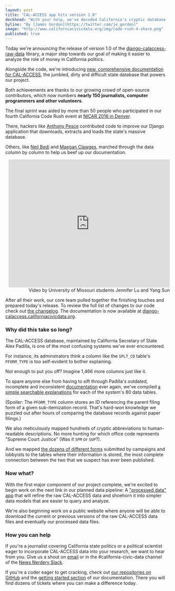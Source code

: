```yaml
---
layout: post
title: "CAL-ACCESS app hits version 1.0"
deckhead: "With your help, we've decoded California's cryptic database tracking money in state politics. Now let's do something with it."
byline: "By [James Gordon](https://twitter.com/je_gordon)"
image: "http://www.californiacivicdata.org/img/code-rush-4-share.png"
published: true
---
```



Today we're announcing the release of version 1.0 of the
[django-calaccess-raw-data](http://django-calaccess.californiacivicdata.org/en/latest/apps/calaccess_raw.html) library,
a major step towards our goal of making it easier to analyze the role of money in California politics.

Alongside the code, we're introducing [new, comprehensive documentation for CAL-ACCESS](http://django-calaccess.californiacivicdata.org/en/latest/calaccess.html),
the jumbled, dirty and difficult state database that powers our project. 

Both achievements are thanks to our growing crowd of open-source contributors,
which now numbers <b>nearly 150 journalists, computer programmers and other volunteers</b>.

The final sprint was aided by more than 50 people who participated in our fourth California Code Rush
event at [NICAR 2016 in Denver](/2016/03/07/code-rush-4/).

There, hackers like [Anthony Pesce](https://github.com/anthonyjpesce) contributed code to improve our Django application that downloads,
extracts and loads the state's massive database.

Others, like [Neil Bedi](https://github.com/nbedi) and [Maegan Clawges](https://github.com/mclawges22), marched
through the data column by column to help us beef up our documentation.

<figure style="margin: 8px 0 0 10px; width: 100%">
    <iframe width="100%" height="400" src="https://www.youtube.com/embed/IE9sKGWoYNk" frameborder="0" allowfullscreen></iframe>
    <figcaption style="text-align:right;">Video by University of Missouri students Jennifer Lu and Yang Sun</figcaption>
</figure>

After all their work, our core team pulled together the finishing touches and
prepared today's release. To review the full list of changes to our code check out [the changelog](http://django-calaccess.californiacivicdata.org/en/latest/apps/calaccess_raw/changelog.html#may-2016).
The documentation is now available at [django-calaccess.californiacivicdata.org](http://django-calaccess.californiacivicdata.org/).

### Why did this take so long?

The CAL-ACCESS database, maintained by California Secretary of State Alex Padilla,
is one of the most confusing systems we've ever encountered. 

For instance, its adminstrators think a column like the `SPLT_CD` table's `PFORM_TYPE`
is too self-evident to bother explaining.

Not enough to put you off? Imagine 1,466 more columns just like it.

To spare anyone else from having to sift through Padilla's outdated, incomplete
and inconsistent [documentation](http://django-calaccess.californiacivicdata.org/en/latest/calaccess/officialdocumentation.html) ever again, we've compiled [a simple searchable explanations](http://django-calaccess.californiacivicdata.org/en/latest/calaccess/dbtables.html)
for each of the system's 80 data tables.

(Spoiler: The `PFORM_TYPE` column stores an ID referencing the parent filing form of a
given sub-itemization record. That's hard-won knowledge we puzzled out after hours of comparing
the database records against paper filings.)

We also meticulously mapped hundreds of cryptic abbreviations to
human-readable descriptions. No more hunting for which office code represents
"Supreme Court Justice" (Was it `SPM` or `SUP`?).

And we mapped [the dozens of different forms](http://django-calaccess.californiacivicdata.org/en/latest/calaccess/filingforms.html) submitted by campaigns and lobbyists to the tables where
their information is stored, the most complete connection between the two that we suspect has ever been published.

### Now what?

With the first major component of our project complete, we're excited to
begin work on the next link in our planned data pipeline: A ["processed data" app](http://django-calaccess.californiacivicdata.org/en/latest/apps/calaccess_processed.html)
that will refine the raw CAL-ACCESS data and shoehorn it into simpler data models
that are easier to query and analyze.

We're also beginning work on a public website where anyone will be able to
download the current or previous versions of the raw CAL-ACCESS data files
and eventually our processed data files.

### How you can help

If you're a journalist covering California state politics or a political scientist
eager to incorporate CAL-ACCESS data into your research, we want to hear
from you.  Give us a shout on [email](cacivicdata@gmail.com) or in the #california-civic-data channel of the [News Nerdery Slack](http://newsnerdery.org/).

If you're a coder eager to get cracking, check out [our repositories on GitHub](https://github.com/california-civic-data-coalition/)
and the [getting started section](http://django-calaccess.californiacivicdata.org/en/latest/howtocontribute.html) of our documentation. There you will find dozens of tickets where you can make a difference today.

